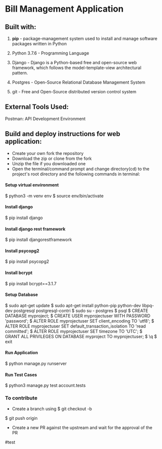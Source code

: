# Bill Management Application



## Built with:

1. **pip** - package-management system used to install and manage software packages written in Python

2. Python 3.7.6 - Programming Language

3. Django - Django is a Python-based free and open-source web framework, which follows the model-template-view architectural pattern.

4. Postgres - Open-Source Relational Database Management System

5. git - Free and Open-Source distributed version control system


## External Tools Used:
Postman: API Development Environment

## Build and deploy instructions for web application:
- Create your own fork the repository
- Download the zip or clone from the fork
- Unzip the file if you downloaded one
- Open the terminal/command prompt and change directory(cd) to the project's root directory
and the following commands in terminal:



#### Setup virtual environment
  
$ python3 -m venv env
$ source env/bin/activate

#### Install django
  
$ pip install django

#### Install django rest framework

$ pip install djangorestframework

#### Install psycopg2

$ pip install psycopg2


#### Install bcrypt

$ pip install bcrypt==3.1.7

#### Setup Database

$ sudo apt-get update
$ sudo apt-get install python-pip python-dev libpq-dev postgresql postgresql-contri
$ sudo su - postgres
$ psql
$ CREATE DATABASE myproject;
$ CREATE USER myprojectuser WITH PASSWORD 'password';
$ ALTER ROLE myprojectuser SET client_encoding TO 'utf8';
$ ALTER ROLE myprojectuser SET default_transaction_isolation TO 'read committed';
$ ALTER ROLE myprojectuser SET timezone TO 'UTC';
$ GRANT ALL PRIVILEGES ON DATABASE myproject TO myprojectuser;
$ \q
$ exit

#### Run Application
$ python manage.py runserver

#### Run Test Cases
$ python3 manage.py test account.tests

### To contribute
- Create a branch using
$ git checkout -b <branch name>

$ git push origin <branch name>

- Create a new PR against the upstream and wait for the approval of the PR

#test
